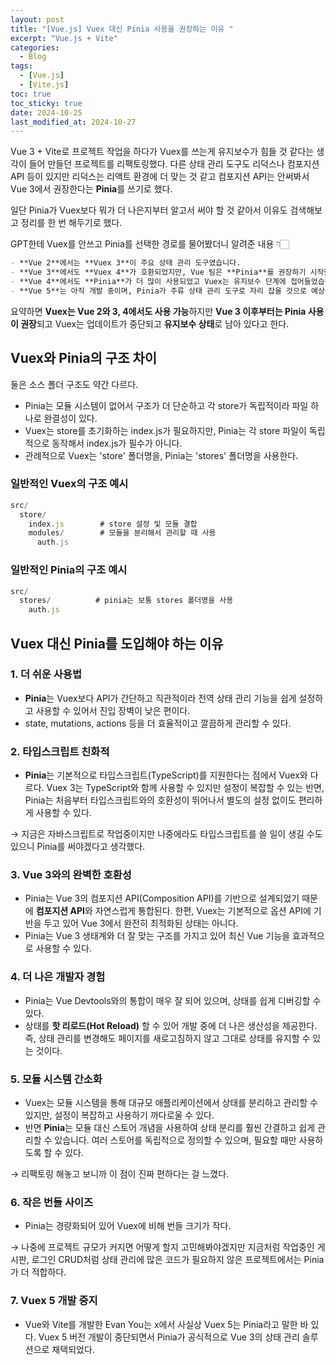 ```yaml
---
layout: post
title: "[Vue.js] Vuex 대신 Pinia 사용을 권장하는 이유 "
excerpt: "Vue.js + Vite"
categories:
  - Blog
tags:
  - [Vue.js]
  - [Vite.js]
toc: true
toc_sticky: true
date: 2024-10-25
last_modified_at: 2024-10-27
---
```


Vue 3 + Vite로 프로젝트 작업을 하다가 Vuex를 쓰는게 유지보수가 힘들 것 같다는 생각이 들어 만들던 프로젝트를 리팩토링했다.
다른 상태 관리 도구도 리덕스나 컴포지션 API 등이 있지만 리덕스는 리액트 환경에 더 맞는 것 같고 컴포지션 API는 안써봐서 Vue 3에서 권장한다는 **Pinia**를 쓰기로 했다.

일단 Pinia가 Vuex보다 뭐가 더 나은지부터 알고서 써야 할 것 같아서 이유도 검색해보고 정리를 한 번 해두기로 했다.

GPT한테 Vuex를 안쓰고 Pinia를 선택한 경로를 물어봤더니 알려준 내용 👇🏻

```markdown
- **Vue 2**에서는 **Vuex 3**이 주요 상태 관리 도구였습니다.
- **Vue 3**에서도 **Vuex 4**가 호환되었지만, Vue 팀은 **Pinia**를 권장하기 시작했고, 컴포지션 API와의 자연스러운 통합을 위해 **Pinia**가 더 널리 사용되었습니다.
- **Vue 4**에서도 **Pinia**가 더 많이 사용되었고 Vuex는 유지보수 단계에 접어들었습니다.
- **Vue 5**는 아직 개발 중이며, Pinia가 주류 상태 관리 도구로 자리 잡을 것으로 예상됩니다.
```

 요약하면 **Vuex는 Vue 2와 3, 4에서도 사용 가능**하지만 **Vue 3 이후부터는 Pinia 사용이 권장**되고 Vuex는 업데이트가 중단되고 **유지보수 상태**로 남아 있다고 한다.

 ## Vuex와 Pinia의 구조 차이

둘은 소스 폴더 구조도 약간 다르다.

- Pinia는 모듈 시스템이 없어서 구조가 더 단순하고 각 store가 독립적이라 파일 하나로 완결성이 있다.
- Vuex는 store를 초기화하는 index.js가 필요하지만, Pinia는 각 store 파일이 독립적으로 동작해서 index.js가 필수가 아니다.
- 관례적으로 Vuex는 'store' 폴더명을, Pinia는 'stores' 폴더명을 사용한다.

### 일반적인 Vuex의 구조 예시

```jsx
src/
  store/
    index.js        # store 설정 및 모듈 결합
    modules/        # 모듈을 분리해서 관리할 때 사용
      auth.js
```

### 일반적인 Pinia의 구조 예시

```jsx
src/
  stores/          # pinia는 보통 stores 폴더명을 사용
    auth.js
```

## Vuex 대신 Pinia를 도입해야 하는 이유

### 1. **더 쉬운 사용법**

- **Pinia**는 Vuex보다 API가 간단하고 직관적이라 전역 상태 관리 기능을 쉽게 설정하고 사용할 수 있어서 진입 장벽이 낮은 편이다.
- state, mutations, actions 등을 더 효율적이고 깔끔하게 관리할 수 있다.

### 2. **타입스크립트 친화적**

- **Pinia**는 기본적으로 타입스크립트(TypeScript)를 지원한다는 점에서 Vuex와 다르다. Vuex 3는 TypeScript와 함께 사용할 수 있지만 설정이 복잡할 수 있는 반면, Pinia는 처음부터 타입스크립트와의 호환성이 뛰어나서 별도의 설정 없이도 편리하게 사용할 수 있다.

→ 지금은 자바스크립트로 작업중이지만 나중에라도 타입스크립트를 쓸 일이 생길 수도 있으니 Pinia를 써야겠다고 생각했다. 

### 3. **Vue 3와의 완벽한 호환성**

- Pinia는 Vue 3의 컴포지션 API(Composition API)를 기반으로 설계되었기 때문에 **컴포지션 API**와 자연스럽게 통합된다. 한편, Vuex는 기본적으로 옵션 API에 기반을 두고 있어 Vue 3에서 완전히 최적화된 상태는 아니다.
- Pinia는 Vue 3 생태계와 더 잘 맞는 구조를 가지고 있어 최신 Vue 기능을 효과적으로 사용할 수 있다.

### 4. **더 나은 개발자 경험**

- Pinia는 Vue Devtools와의 통합이 매우 잘 되어 있으며, 상태를 쉽게 디버깅할 수 있다.
- 상태를 **핫 리로드(Hot Reload)** 할 수 있어 개발 중에 더 나은 생산성을 제공한다. 즉, 상태 관리를 변경해도 페이지를 새로고침하지 않고 그대로 상태를 유지할 수 있는 것이다.

### 5. **모듈 시스템 간소화**

- Vuex는 모듈 시스템을 통해 대규모 애플리케이션에서 상태를 분리하고 관리할 수 있지만, 설정이 복잡하고 사용하기 까다로울 수 있다.
- 반면 **Pinia**는 모듈 대신 스토어 개념을 사용하여 상태 분리를 훨씬 간결하고 쉽게 관리할 수 있습니다. 여러 스토어를 독립적으로 정의할 수 있으며, 필요할 때만 사용하도록 할 수 있다.

→ 리팩토링 해놓고 보니까 이 점이 진짜 편하다는 걸 느꼈다.

### 6. **작은 번들 사이즈**

- Pinia는 경량화되어 있어 Vuex에 비해 번들 크기가 작다.

→ 나중에 프로젝트 규모가 커지면 어떻게 할지 고민해봐야겠지만 지금처럼 작업중인 게시판, 로그인 CRUD처럼 상태 관리에 많은 코드가 필요하지 않은 프로젝트에서는 Pinia가 더 적합하다.

### 7. **Vuex 5 개발 중지**

- Vue와 Vite를 개발한 Evan You는 x에서 사실상 Vuex 5는 Pinia라고 말한 바 있다. Vuex 5 버전 개발이 중단되면서 Pinia가 공식적으로 Vue 3의 상태 관리 솔루션으로 채택되었다.